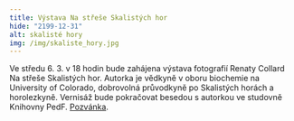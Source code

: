 ```yaml
---
title: Výstava Na střeše Skalistých hor
hide: "2199-12-31"
alt: skalisté hory
img: /img/skaliste_hory.jpg
---
```


Ve středu 6. 3. v 18 hodin bude zahájena výstava fotografií Renaty Collard Na střeše Skalistých hor. Autorka
je vědkyně v oboru biochemie na University of Colorado, dobrovolná průvodkyně
po Skalistých horách a horolezkyně. Vernisáž bude pokračovat besedou s autorkou
ve studovně Knihovny PedF. [Pozvánka](https://knihovna.pedf.cuni.cz/img/skaliste_hory_pozvanka.jpg).
